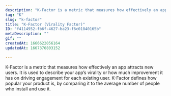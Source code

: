 ```yaml
---
description: "K-Factor is a metric that measures how effectively an app attracts new users. It is used to describe your app’s virality or how much improvement it has on driving engagement for each existing user. K-Factor defines how popular your product is, by comparing it to the average number of people who install and use it."
tag: "K"
slug: "k-factor"
title: "K-Factor (Virality Factor)"
ID: "f4114952-fb6f-4627-ba23-f6c01840165b"
metaDescription: ""
gif: ""
createdAt: 1666622056164
updatedAt: 1667376803152

---
```

K-Factor is a metric that measures how effectively an app attracts new users. It is used to describe your app’s virality or how much improvement it has on driving engagement for each existing user. K-Factor defines how popular your product is, by comparing it to the average number of people who install and use it.